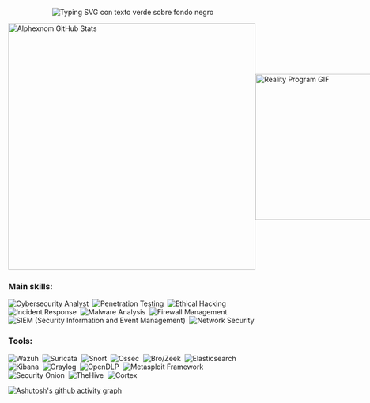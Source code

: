 <p align="center">
  <img
    src="https://readme-typing-svg.herokuapp.com/?color=00FF00&background=000000&size=35&center=true&vCenter=true&width=950&height=80&lines=%3E+Let's+Defend;%3E+Stay+Safe;%3E+Beyond+the+Limit"
    alt="Typing SVG con texto verde sobre fondo negro"
  />
</p>


<div style="display: flex; align-items: center; width: 100%;">
  <!-- Stats a la izquierda -->
  <img
    src="https://github-readme-stats.vercel.app/api?username=Alphexnom&show_icons=true&count_private=true&hide_border=true&title_color=4C86C8&icon_color=000000&text_color=000000&bg_color=ffffff"
    width="500px"
    alt="Alphexnom GitHub Stats"
  />
  <!-- GIF empujado al extremo derecho -->
  <img
    src="https://media.giphy.com/media/RDZo7znAdn2u7sAcWH/giphy.gif?cid=ecf05e47v3v5rm1n3nidkkuxsfpk641nurcndigu56blxjqp&ep=v1_gifs_related&rid=giphy.gif&ct=g"
    width="295px"
    alt="Reality Program GIF"
    style="margin-left: auto;"
  />
</div>





### Main skills:
![Cybersecurity Analyst](https://img.shields.io/badge/-Cybersecurity%20Analyst-ffffff?style=for-the-badge&labelColor=ffffff&textColor=000000)&nbsp;
![Penetration Testing](https://img.shields.io/badge/-Penetration%20Testing-ffffff?style=for-the-badge&labelColor=ffffff&textColor=000000)&nbsp;
![Ethical Hacking](https://img.shields.io/badge/-Ethical%20Hacking-ffffff?style=for-the-badge&labelColor=ffffff&textColor=000000)&nbsp;
![Incident Response](https://img.shields.io/badge/-Incident%20Response-ffffff?style=for-the-badge&labelColor=ffffff&textColor=000000)&nbsp;
![Malware Analysis](https://img.shields.io/badge/-Malware%20Analysis-ffffff?style=for-the-badge&labelColor=ffffff&textColor=000000)&nbsp;
![Firewall Management](https://img.shields.io/badge/-Firewall%20Management-ffffff?style=for-the-badge&labelColor=ffffff&textColor=000000)&nbsp;
![SIEM (Security Information and Event Management)](https://img.shields.io/badge/-SIEM%20Tools-ffffff?style=for-the-badge&labelColor=ffffff&textColor=000000)&nbsp;
![Network Security](https://img.shields.io/badge/-Network%20Security-ffffff?style=for-the-badge&labelColor=ffffff&textColor=000000)&nbsp;


 
### Tools:
![Wazuh](https://img.shields.io/badge/-Wazuh-ffffff?style=for-the-badge&labelColor=ffffff&textColor=000000)&nbsp;
![Suricata](https://img.shields.io/badge/-Suricata-ffffff?style=for-the-badge&labelColor=ffffff&textColor=000000)&nbsp;
![Snort](https://img.shields.io/badge/-Snort-ffffff?style=for-the-badge&labelColor=ffffff&textColor=000000)&nbsp;
![Ossec](https://img.shields.io/badge/-OSSEC-ffffff?style=for-the-badge&labelColor=ffffff&textColor=000000)&nbsp;
![Bro/Zeek](https://img.shields.io/badge/-Zeek-ffffff?style=for-the-badge&labelColor=ffffff&textColor=000000)&nbsp;
![Elasticsearch](https://img.shields.io/badge/-Elasticsearch-ffffff?style=for-the-badge&labelColor=ffffff&textColor=000000)&nbsp;
![Kibana](https://img.shields.io/badge/-Kibana-ffffff?style=for-the-badge&labelColor=ffffff&textColor=000000)&nbsp;
![Graylog](https://img.shields.io/badge/-Graylog-ffffff?style=for-the-badge&labelColor=ffffff&textColor=000000)&nbsp;
![OpenDLP](https://img.shields.io/badge/-OpenDLP-ffffff?style=for-the-badge&labelColor=ffffff&textColor=000000)&nbsp;
![Metasploit Framework](https://img.shields.io/badge/-Metasploit%20Framework-ffffff?style=for-the-badge&labelColor=ffffff&textColor=000000)&nbsp;
![Security Onion](https://img.shields.io/badge/-Security%20Onion-ffffff?style=for-the-badge&labelColor=ffffff&textColor=000000)&nbsp;
![TheHive](https://img.shields.io/badge/-TheHive-ffffff?style=for-the-badge&labelColor=ffffff&textColor=000000)&nbsp;
![Cortex](https://img.shields.io/badge/-Cortex-ffffff?style=for-the-badge&labelColor=ffffff&textColor=000000)&nbsp;


[![Ashutosh's github activity graph](https://github-readme-activity-graph.vercel.app/graph?username=Alphexnom&bg_color=ffffff&color=8B0000&line=8B0000&point=0a855c&area=true&hide_border=true)](https://github.com/ashutosh00710/github-readme-activity-graph)


